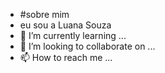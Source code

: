 - #sobre mim
- eu sou a Luana Souza 
- 🌱 I’m currently learning ...
- 💞️ I’m looking to collaborate on ...
- 📫 How to reach me ...

<!---
luanaxx/luanaxx is a ✨ special ✨ repository because its `README.md` (this file) appears on your GitHub profile.
You can click the Preview link to take a look at your changes.
--->
